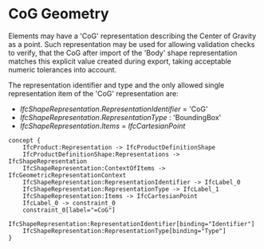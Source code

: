 CoG Geometry
============

Elements may have a 'CoG' representation describing the Center of Gravity as a point. Such representation may be used for allowing validation checks to verify, that the CoG after import of the 'Body' shape representation matches this explicit value created during export, taking acceptable numeric tolerances into account.

The representation identifier and type and the only allowed single representation item of the 'CoG' representation are:

* _IfcShapeRepresentation_._RepresentationIdentifier_ = 'CoG'
* _IfcShapeRepresentation_._RepresentationType_ : 'BoundingBox'
* _IfcShapeRepresentation_._Items_ = _IfcCartesianPoint_

```
concept {
    IfcProduct:Representation -> IfcProductDefinitionShape
    IfcProductDefinitionShape:Representations -> IfcShapeRepresentation
    IfcShapeRepresentation:ContextOfItems -> IfcGeometricRepresentationContext
    IfcShapeRepresentation:RepresentationIdentifier -> IfcLabel_0
    IfcShapeRepresentation:RepresentationType -> IfcLabel_1
    IfcShapeRepresentation:Items -> IfcCartesianPoint
    IfcLabel_0 -> constraint_0
    constraint_0[label="=CoG"]
    IfcShapeRepresentation:RepresentationIdentifier[binding="Identifier"]
    IfcShapeRepresentation:RepresentationType[binding="Type"]
}
```
